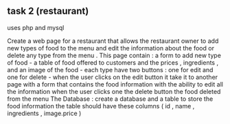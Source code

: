## task 2 (restaurant)
uses php and mysql

Create a web page for a restaurant that allows the restaurant owner to add new types of food to the menu
and edit the information about the food or delete any type from the menu .
This page  contain : a form to add new type of food - a table of food offered to customers and the prices ,
ingredients , and an image of the food - each type  have two buttons : one for edit and one for delete -
when the user clicks on the edit button it  take it to another page with a form that contains the food information with the ability to edit all the information
when the user clicks one the delete button the food 
deleted from the menu The Database : create a database and a table to store the food information 
the table should have these columns ( id , name , ingredients , image.price )

 
